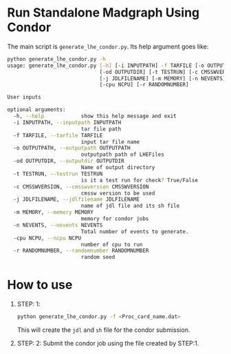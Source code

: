 # Run Standalone Madgraph Using Condor

The main script is  `generate_lhe_condor.py`. Its help argument goes like:

```bash
python generate_lhe_condor.py -h
usage: generate_lhe_condor.py [-h] [-i INPUTPATH] -f TARFILE [-o OUTPUTPATH]
                              [-od OUTPUTDIR] [-t TESTRUN] [-c CMSSWVERSION]
                              [-j JDLFILENAME] [-m MEMORY] [-n NEVENTS]
                              [-cpu NCPU] [-r RANDOMNUMBER]

User inputs

optional arguments:
  -h, --help            show this help message and exit
  -i INPUTPATH, --inputpath INPUTPATH
                        tar file path
  -f TARFILE, --tarfile TARFILE
                        input tar file name
  -o OUTPUTPATH, --outputpath OUTPUTPATH
                        outputpath path of LHEFiles
  -od OUTPUTDIR, --outputdir OUTPUTDIR
                        Name of output directory
  -t TESTRUN, --testrun TESTRUN
                        is it a test run for check? True/False
  -c CMSSWVERSION, --cmsswversion CMSSWVERSION
                        cmssw version to be used
  -j JDLFILENAME, --jdlfilename JDLFILENAME
                        name of jdl file and its sh file
  -m MEMORY, --memory MEMORY
                        memory for condor jobs
  -n NEVENTS, --nevents NEVENTS
                        Total number of events to generate.
  -cpu NCPU, --ncpu NCPU
                        number of cpu to run
  -r RANDOMNUMBER, --randomnumber RANDOMNUMBER
                        random seed
```

# How to use

1. STEP: 1:
   ```bash
   python generate_lhe_condor.py -f <Proc_card_name.dat>
   ```
   This will create the `jdl` and `sh` file for the condor submission. 

2. STEP: 2: Submit the condor job using the file created by STEP:1.
